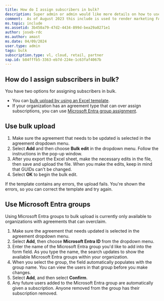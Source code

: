 ```yaml
---
title: How do I assign subscribers in bulk?
description: Super admin or admin would like more details on how to use the bulk feature.
comment:  As of August 2023 this include is used to render marketing FAQ content for VS Subscriptions in the following portals - VSCom, Manage, and My portals. It was not used for learn.microsoft.com content at that time. SMEs are Jose Becerra and Larissa Crawford of Red Door Collaborative and Angela Cao-Hong.
ms.topic: include
ms.assetid: 3b450a79-47d2-4434-899d-bea29a0271e1
author: joseb-rdc
ms.author: amast
ms.date: 04/09/2024
user.type: admin
tags: bulk
subscription.type: vl, cloud, retail, partner
sap.id: b84fffb5-3363-eb7d-224e-1c63faf4067b
---
```


## How do I assign subscribers in bulk?

You have two options for assigning subscribers in bulk.
+ You can [bulk upload by using an Excel template](https://learn.microsoft.com/visualstudio/subscriptions/assign-license-bulk#use-bulk-add-to-assign-subscriptions).
+ If your organization has an agreement type that can over assign subscriptions, you can use [Microsoft Entra group assignment](https://learn.microsoft.com/visualstudio/subscriptions/assign-license-bulk#use-entra-id-groups-to-assign-subscriptions).

## Use bulk upload
1. Make sure the agreement that needs to be updated is selected in the agreement dropdown menu.
2. Select **Add** and then choose **Bulk edit** in the dropdown menu. Follow the instructions in the pop-up window.
3. After you export the Excel sheet, make the necessary edits in the file, then save and upload the file. When you make the edits, keep in mind that GUIDs can't be changed.
4. Select **OK** to begin the bulk edit.

If the template contains any errors, the upload fails. You're shown the errors, so you can correct the template and try again.

<a name='use-microsoft-entra-id-groups'></a>

## Use Microsoft Entra groups
Using Microsoft Entra groups to bulk upload is currently only available to organizations with agreements that can overclaim.
1. Make sure the agreement that needs updated is selected in the agreement dropdown menu.
2. Select **Add**, then choose **Microsoft Entra ID** from the dropdown menu.
3. Enter the name of the Microsoft Entra group you'd like to add into the form field. As you type the name, the search updates to show the available Microsoft Entra groups within your organization.
4. When you select the group, the field automatically populates with the group name. You can view the users in that group before you make changes.
5. Select **Add**, and then select **Confirm**.
6. Any future users added to the Microsoft Entra group are automatically given a subscription. Anyone removed from the group has their subscription removed.

